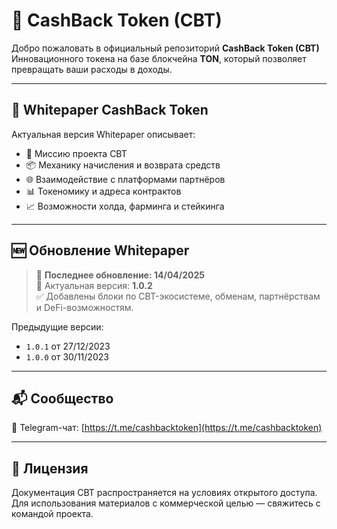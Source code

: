 # 💠 CashBack Token (CBT)

Добро пожаловать в официальный репозиторий **CashBack Token (CBT)**  
Инновационного токена на базе блокчейна **TON**, который позволяет превращать ваши расходы в доходы.

---

## 📄 Whitepaper CashBack Token

Актуальная версия Whitepaper описывает:
- 📌 Миссию проекта CBT
- 📦 Механику начисления и возврата средств
- 🌐 Взаимодействие с платформами партнёров
- 📊 Токеномику и адреса контрактов
- 📈 Возможности холда, фарминга и стейкинга

---

## 🆕 Обновление Whitepaper

> 📅 **Последнее обновление: 14/04/2025**  
> 🔖 Актуальная версия: **1.0.2**  
> ✅ Добавлены блоки по CBT-экосистеме, обменам, партнёрствам и DeFi-возможностям.

Предыдущие версии:
- `1.0.1` от 27/12/2023
- `1.0.0` от 30/11/2023

---

## 📬 Сообщество

🔹 Telegram-чат: [https://t.me/cashbacktoken](https://t.me/cashbacktoken)

---

## 📘 Лицензия

Документация CBT распространяется на условиях открытого доступа.  
Для использования материалов с коммерческой целью — свяжитесь с командой проекта.

